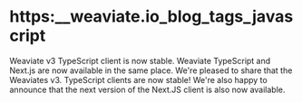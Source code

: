 # https:\_\_weaviate.io_blog_tags_javascript

Weaviate v3 TypeScript client is now stable. Weaviate TypeScript and Next.js are now available in the same place. We're pleased to share that the Weaviates v3. TypeScript clients are now stable! We're also happy to announce that the next version of the Next.JS client is also now available.
